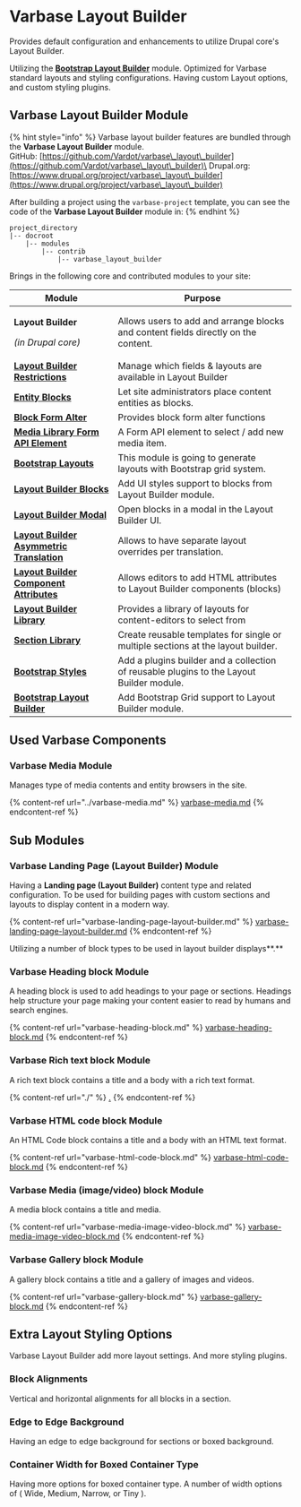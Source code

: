 # Varbase Layout Builder

Provides default configuration and enhancements to utilize Drupal core's Layout Builder.

Utilizing the [**Bootstrap Layout Builder**](https://www.drupal.org/project/bootstrap\_layout\_builder) module. Optimized for Varbase standard layouts and styling configurations. Having custom Layout options, and custom styling plugins.

## Varbase Layout Builder Module

{% hint style="info" %}
Varbase layout builder features are bundled through the **Varbase Layout Builder** module.\
GitHub: [https://github.com/Vardot/varbase\_layout\_builder](https://github.com/Vardot/varbase\_layout\_builder)\
Drupal.org: [https://www.drupal.org/project/varbase\_layout\_builder](https://www.drupal.org/project/varbase\_layout\_builder)

After building a project using the `varbase-project` template, you can see the code of the **Varbase Layout Builder** module in:
{% endhint %}

```
project_directory
|-- docroot
    |-- modules
        |-- contrib
            |-- varbase_layout_builder
```

Brings in the following core and contributed modules to your site:

| Module                                                                                                           | Purpose                                                                                  |
| ---------------------------------------------------------------------------------------------------------------- | ---------------------------------------------------------------------------------------- |
| <p><strong>Layout Builder</strong></p><p><em>(in Drupal core)</em></p>                                           | Allows users to add and arrange blocks and content fields directly on the content.       |
| [**Layout Builder Restrictions**](https://www.drupal.org/project/layout\_builder\_restrictions)                  | Manage which fields & layouts are available in Layout Builder                            |
| [**Entity Blocks**](https://www.drupal.org/project/entity\_block)                                                | Let site administrators place content entities as blocks.                                |
| [**Block Form Alter**](https://www.drupal.org/project/block\_form\_alter)                                        | Provides block form alter functions                                                      |
| [**Media Library Form API Element**](https://www.drupal.org/project/media\_library\_form\_element)               | A Form API element to select / add new media item.                                       |
| [**Bootstrap Layouts**](https://www.drupal.org/project/bootstrap\_layouts)                                       | This module is going to generate layouts with Bootstrap grid system.                     |
| [**Layout Builder Blocks**](https://www.drupal.org/project/layout\_builder\_blocks)                              | Add UI styles support to blocks from Layout Builder module.                              |
| [**Layout Builder Modal**](https://www.drupal.org/project/layout\_builder\_modal)                                | Open blocks in a modal in the Layout Builder UI.                                         |
| [**Layout Builder Asymmetric Translation**](https://www.drupal.org/project/layout\_builder\_at)                  | Allows to have separate layout overrides per translation.                                |
| [**Layout Builder Component Attributes**](https://www.drupal.org/project/layout\_builder\_component\_attributes) | Allows editors to add HTML attributes to Layout Builder components (blocks)              |
| [**Layout Builder Library**](https://www.drupal.org/project/layout\_library)                                     | Provides a library of layouts for content-editors to select from                         |
| [**Section Library**](https://www.drupal.org/project/section\_library)                                           | Create reusable templates for single or multiple sections at the layout builder.         |
| [**Bootstrap Styles**](https://www.drupal.org/project/bootstrap\_styles)                                         | Add a plugins builder and a collection of reusable plugins to the Layout Builder module. |
| [**Bootstrap Layout Builder**](https://www.drupal.org/project/bootstrap\_layout\_builder)                        | Add Bootstrap Grid support to Layout Builder module.                                     |

## Used Varbase Components

### Varbase Media Module

Manages type of media contents and entity browsers in the site.

{% content-ref url="../varbase-media.md" %}
[varbase-media.md](../varbase-media.md)
{% endcontent-ref %}



## Sub Modules

### Varbase Landing Page (Layout Builder) Module

Having a **Landing page (Layout Builder)** content type and related configuration. To be used for building pages with custom sections and layouts to display content in a modern way.

{% content-ref url="varbase-landing-page-layout-builder.md" %}
[varbase-landing-page-layout-builder.md](varbase-landing-page-layout-builder.md)
{% endcontent-ref %}

Utilizing a number of block types to be used in layout builder displays**.**

### **Varbase Heading block** Module

A heading block is used to add headings to your page or sections. Headings help structure your page making your content easier to read by humans and search engines.

{% content-ref url="varbase-heading-block.md" %}
[varbase-heading-block.md](varbase-heading-block.md)
{% endcontent-ref %}

###

### **Varbase Rich text block** Module

A rich text block contains a title and a body with a rich text format.

{% content-ref url="./" %}
[.](./)
{% endcontent-ref %}

###

### **Varbase HTML code block** Module

An HTML Code block contains a title and a body with an HTML text format.

{% content-ref url="varbase-html-code-block.md" %}
[varbase-html-code-block.md](varbase-html-code-block.md)
{% endcontent-ref %}

###

### **Varbase Media (image/video) block** Module

A media block contains a title and media.

{% content-ref url="varbase-media-image-video-block.md" %}
[varbase-media-image-video-block.md](varbase-media-image-video-block.md)
{% endcontent-ref %}

###

### **Varbase Gallery block** Module

A gallery block contains a title and a gallery of images and videos.

{% content-ref url="varbase-gallery-block.md" %}
[varbase-gallery-block.md](varbase-gallery-block.md)
{% endcontent-ref %}

## Extra Layout Styling Options

Varbase Layout Builder add more layout settings. And more styling plugins.

### Block Alignments

Vertical and horizontal alignments for all blocks in a section.

### Edge to Edge Background

Having an edge to edge background for sections or boxed background.

### Container Width for Boxed Container Type

Having more options for boxed container type. A number of width options of ( Wide, Medium, Narrow, or Tiny ).



